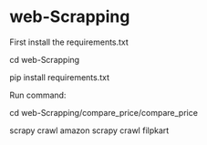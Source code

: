 # web-Scrapping

First install the requirements.txt

cd web-Scrapping

pip install requirements.txt


Run command:

cd web-Scrapping/compare_price/compare_price

scrapy crawl amazon
scrapy crawl filpkart

